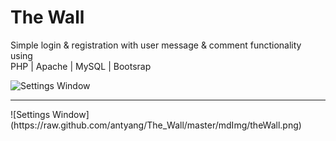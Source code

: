 # The Wall
Simple login & registration with user message & comment functionality using<br>
PHP | Apache | MySQL | Bootsrap

![Settings Window](https://raw.github.com/antyang/The_Wall/master/mdImg/home.png)
<hr>
![Settings Window](https://raw.github.com/antyang/The_Wall/master/mdImg/theWall.png)

